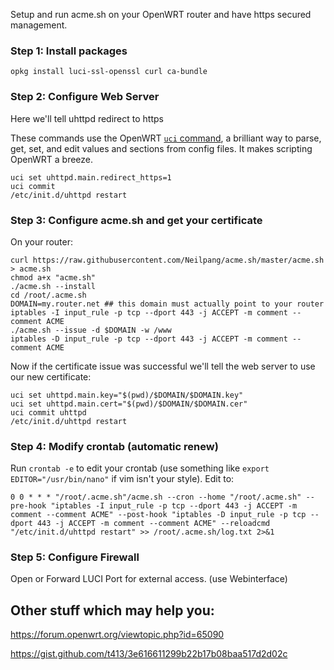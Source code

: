 Setup and run acme.sh on your OpenWRT router and have https secured management.

### Step 1: Install packages

`opkg install luci-ssl-openssl curl ca-bundle`

### Step 2: Configure Web Server
Here we'll tell uhttpd redirect to https

These commands use the OpenWRT [`uci` command](https://wiki.openwrt.org/doc/uci), a brilliant way to parse, get, set, and edit values and sections from config files. It makes scripting OpenWRT a breeze.

```
uci set uhttpd.main.redirect_https=1
uci commit
/etc/init.d/uhttpd restart
```

### Step 3: Configure acme.sh and get your certificate
On your router:

```
curl https://raw.githubusercontent.com/Neilpang/acme.sh/master/acme.sh > acme.sh
chmod a+x "acme.sh"
./acme.sh --install
cd /root/.acme.sh
DOMAIN=my.router.net ## this domain must actually point to your router
iptables -I input_rule -p tcp --dport 443 -j ACCEPT -m comment --comment ACME
./acme.sh --issue -d $DOMAIN -w /www
iptables -D input_rule -p tcp --dport 443 -j ACCEPT -m comment --comment ACME
```

Now if the certificate issue was successful we'll tell the web server to use our new certificate:

```
uci set uhttpd.main.key="$(pwd)/$DOMAIN/$DOMAIN.key"
uci set uhttpd.main.cert="$(pwd)/$DOMAIN/$DOMAIN.cer"
uci commit uhttpd
/etc/init.d/uhttpd restart
```

### Step 4: Modify crontab (automatic renew)

Run `crontab -e` to edit your crontab (use something like `export EDITOR="/usr/bin/nano"` if vim isn't your style). Edit to:

`0 0 * * * "/root/.acme.sh"/acme.sh --cron --home "/root/.acme.sh" --pre-hook "iptables -I input_rule -p tcp --dport 443 -j ACCEPT -m comment --comment ACME" --post-hook "iptables -D input_rule -p tcp --dport 443 -j ACCEPT -m comment --comment ACME" --reloadcmd "/etc/init.d/uhttpd restart" >> /root/.acme.sh/log.txt 2>&1`


### Step 5: Configure Firewall
Open or Forward LUCI Port for external access. (use Webinterface)



## Other stuff which may help you:
https://forum.openwrt.org/viewtopic.php?id=65090

https://gist.github.com/t413/3e616611299b22b17b08baa517d2d02c

